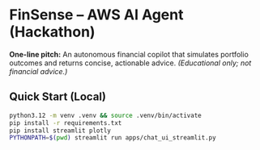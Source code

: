 # FinSense – AWS AI Agent (Hackathon)

**One-line pitch:** An autonomous financial copilot that simulates portfolio outcomes and returns concise, actionable advice. *(Educational only; not financial advice.)*

## Quick Start (Local)
```bash
python3.12 -m venv .venv && source .venv/bin/activate
pip install -r requirements.txt
pip install streamlit plotly
PYTHONPATH=$(pwd) streamlit run apps/chat_ui_streamlit.py
